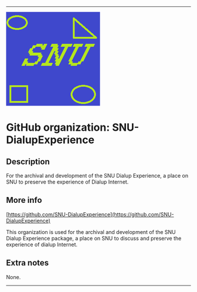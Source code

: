 
***

![SNU_blue_and_gold_legacy_icon.png failed to load. The file may be missing or corrupt. Check the file path for errors first.](/AdditionalInfo/1/SNU-DialupExperience/SNU_blue_and_gold_legacy_icon.png)

# GitHub organization: SNU-DialupExperience

## Description

For the archival and development of the SNU Dialup Experience, a place on SNU to preserve the experience of Dialup Internet.

## More info

[https://github.com/SNU-DialupExperience](https://github.com/SNU-DialupExperience)

This organization is used for the archival and development of the SNU Dialup Experience package, a place on SNU to discuss and preserve the experience of dialup Internet.

## Extra notes

None.

***
